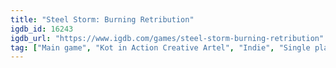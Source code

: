 ```yaml
---
title: "Steel Storm: Burning Retribution"
igdb_id: 16243
igdb_url: "https://www.igdb.com/games/steel-storm-burning-retribution"
tag: ["Main game", "Kot in Action Creative Artel", "Indie", "Single player", "Multiplayer", "Co-operative", "Action", "Science fiction"]
---
```


